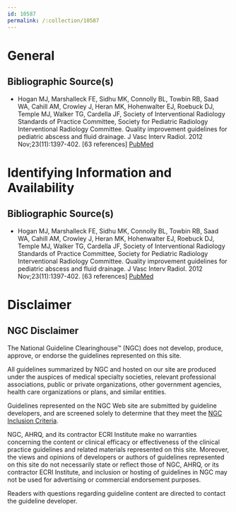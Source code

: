 ```yaml
---
id: 10587
permalink: /:collection/10587
---
```


# General

## Bibliographic Source(s)

- Hogan MJ, Marshalleck FE, Sidhu MK, Connolly BL, Towbin RB, Saad WA, Cahill AM, Crowley J, Heran MK, Hohenwalter EJ, Roebuck DJ, Temple MJ, Walker TG, Cardella JF, Society of Interventional Radiology Standards of Practice Committee, Society for Pediatric Radiology Interventional Radiology Committee. Quality improvement guidelines for pediatric abscess and fluid drainage. J Vasc Interv Radiol. 2012 Nov;23(11):1397-402. [63 references] [ PubMed ](http://www.ncbi.nlm.nih.gov/entrez/query.fcgi?cmd=Retrieve&db=pubmed&dopt=Abstract&list_uids=23101912)

# Identifying Information and Availability

## Bibliographic Source(s)

- Hogan MJ, Marshalleck FE, Sidhu MK, Connolly BL, Towbin RB, Saad WA, Cahill AM, Crowley J, Heran MK, Hohenwalter EJ, Roebuck DJ, Temple MJ, Walker TG, Cardella JF, Society of Interventional Radiology Standards of Practice Committee, Society for Pediatric Radiology Interventional Radiology Committee. Quality improvement guidelines for pediatric abscess and fluid drainage. J Vasc Interv Radiol. 2012 Nov;23(11):1397-402. [63 references] [ PubMed ](http://www.ncbi.nlm.nih.gov/entrez/query.fcgi?cmd=Retrieve&db=pubmed&dopt=Abstract&list_uids=23101912)

# Disclaimer

## NGC Disclaimer

The National Guideline Clearinghouse™ (NGC) does not develop, produce, approve, or endorse the guidelines represented on this site.

All guidelines summarized by NGC and hosted on our site are produced under the auspices of medical specialty societies, relevant professional associations, public or private organizations, other government agencies, health care organizations or plans, and similar entities.

Guidelines represented on the NGC Web site are submitted by guideline developers, and are screened solely to determine that they meet the [NGC Inclusion Criteria](/help-and-about/summaries/inclusion-criteria).

NGC, AHRQ, and its contractor ECRI Institute make no warranties concerning the content or clinical efficacy or effectiveness of the clinical practice guidelines and related materials represented on this site. Moreover, the views and opinions of developers or authors of guidelines represented on this site do not necessarily state or reflect those of NGC, AHRQ, or its contractor ECRI Institute, and inclusion or hosting of guidelines in NGC may not be used for advertising or commercial endorsement purposes.

Readers with questions regarding guideline content are directed to contact the guideline developer.

